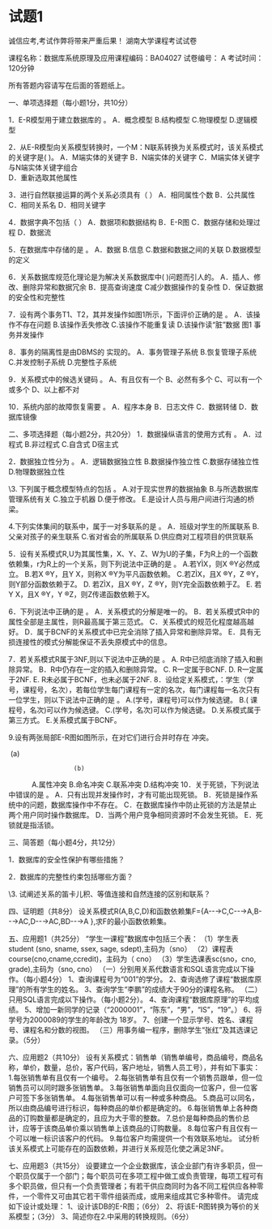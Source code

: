 # 试题1



诚信应考,考试作弊将带来严重后果！
湖南大学课程考试试卷

课程名称：数据库系统原理及应用课程编码：BA04027 试卷编号： A 考试时间：120分钟

所有答题内容请写在后面的答题纸上。

一、单项选择题（每小题1分，共10分）

1．E-R模型用于建立数据库的   。
A．概念模型  B.结构模型  C.物理模型  D.逻辑模型

2．从E-R模型向关系模型转换时，一个M：N联系转换为关系模式时，该关系模式的关键字是(  )。
    A．M端实体的关键字
    B．N端实体的关键字
    C．M端实体关键字与N端实体关键字组合  
    D．重新选取其他属性

3．进行自然联接运算的两个关系必须具有（   ）
A．相同属性个数 B．公共属性  C．相同关系名  D．相同关键字

4．数据字典不包括（   ）
A．数据项和数据结构 B．E-R图  C．数据存储和处理过程 D．数据流

5．在数据库中存储的是     。
A．数据   B.信息   C.数据和数据之间的关联  D.数据模型的定义


6．关系数据库规范化理论是为解决关系数据库中(  )问题而引人的。
A．插人、修改、删除异常和数据冗余      B．提高查询速度
C减少数据操作的复杂性           D．保证数据的安全性和完整性

7．设有两个事务T1、T2，其并发操作如图1所示，下面评价正确的是   。
A．该操作不存在问题    B.该操作丢失修改
C.该操作不能重复读     D.该操作读“脏”数据
图1 事务并发操作

8．事务的隔离性是由DBMS的    实现的。
A．事务管理子系统     B.恢复管理子系统
C.并发控制子系统      D.完整性子系统

9．关系模式中的候选关键码    。
A、有且仅有一个  B、必然有多个  C、可以有一个或多个  D、以上都不对

10．系统内部的故障恢复需要    。
A．程序本身  B．日志文件  C．数据转储  D．数据库镜像

二、多项选择题（每小题2分，共20分）
1．数据操纵语言的使用方式有    。
A．过程式  B.非过程式  C.自含式   D宿主式

2．数据独立性分为     。
A．逻辑数据独立性     B.数据操作独立性
C.数据存储独立性      D.物理数据独立性

\3. 下列属于概念模型特点的包括     。
A.对于现实世界的数据抽象  B.与所选数据库管理系统有关  C.独立于机器     D.便于修改。         E.是设计人员与用户间进行沟通的桥梁。

4.下列实体集间的联系中，属于一对多联系的是    。
A．班级对学生的所属联系    B.父亲对孩子的亲生联系 
 C.省对省会的所属联系      D.供应商对工程项目的供货联系

5．设有关系模式R,U为其属性集，X、Y、Z、W为U的子集，F为R上的一个函数依赖集，r为R上的一个关系，则下列说法中正确的是    。
     A.若YÌX，则X ®Y必然成立。
     B.若X ®Y，且Y X，则称X ®Y为平凡函数依赖。
     C.若ZÌX，且X ®Y，Z ®Y，则Y部分函数依赖于Z。
     D. 若ZÌX，且X ®Y，Z ®Y，则Y完全函数依赖于Z。
E. 若Y X，且X ®Y，Y ®Z，则Z传递函数依赖于X。

6．下列说法中正确的是     。
A．关系模式的分解是唯一的。
     B．若关系模式R中的属性全部是主属性，则R最高属于第三范式。
     C．关系模式的规范化程度越高越好。
     D．属于BCNF的关系模式中已完全消除了插入异常和删除异常。
     E．具有无损连接性的模式分解能保证不丢失原模式中的信息。

7．若关系模式R属于3NF,则以下说法中正确的是    。
A. R中已彻底消除了插入和删除异常。
B．R中仍存在一定的插入和删除异常。
C. R一定属于BCNF.
D. R一定属于2NF.
E. R未必属于BCNF，也未必属于2NF.
8．设给定关系模式，：学生（学号，课程号，名次），若每位学生每门课程有一定的名次，每门课程每一名次只有一位学生，则以下说法中正确的是    。
     A.(学号，课程号)可以作为候选键。
     B.( 课程号，名次)可以作为候选键。
     C.(学号，名次)可以作为候选键。
D.关系模式属于第三方式。
E.关系模式属于BCNF。



9.设有两张局部E-R图如图所示，在对它们进行合并时存在    冲突。





​                       (a)




                      (b)

　　　  A.属性冲突  B.命名冲突  C.联系冲突   D.结构冲突
10．关于死锁，下列说法中错误的是     。
     A．只有出现并发操作时，才有可能出现死锁。
     B．死锁是操作系统中的问题，数据库操作中不存在。
     C．在数据库操作中防止死锁的方法是禁止两个用户同时操作数据库。
     D．当两个用户竞争相同资源时不会发生死锁。
     E．死锁就是指活锁。

三、简答题（每小题4分，共12分）

1．数据库的安全性保护有哪些措施？

2．数据库的完整性约束包括哪些方面？

\3. 试阐述关系的笛卡儿积、等值连接和自然连接的区别和联系？

四、证明题（共8分）
设关系模式R(A,B,C,D)和函数依赖集F={A--→C,C--→A,B--→AC,D--→AC,BD--→A },求F的最小函数依赖集。






五、应用题1（共25分）
“学生一课程”数据库中包括三个表：
（1）学生表student (sno, sname, ssex, sage, sdept),主码为（sno）
（2）课程表course(cno,cname,ccredit)，主码为（ cno）
（3）学生选课表sc(sno，cno, grade),主码为（sno, cno）
（一）分别用关系代数语言和SQL语言完成以下操作。（每小题4分）
1、查询课程号为“001”的学分。
2、查询选修了课程“数据库原理”的所有学生的姓名。
3、查询学生“李鹏”的成绩大于90分的课程名称。
（二）只用SQL语言完成以下操作。（每小题2分）。
4、查询课程“数据库原理”的平均成绩。
5、增加一新同学的记录（“2000001”，“陈东”，“男”，“IS”，“19”。）
6、将学号为2000089的学生的年龄改为 18岁。
7、创建一个显示学号、姓名、课程号、课程名和分数的视图。
（三）用事务编一程序，删除学生“张红”及其选课记录。（5分）

六、应用题2（共10分）
设有关系模式：销售单（销售单编号，商品编号，商品名称，单价，数量，总价，客户代码，客户地址，销售人员工号），并有如下事实：
    1.每张销售单有且仅有一个编号。
    2.每张销售单有且仅有一个销售员跟单，但一位销售员可以同时跟多张销售单。
    3.每张销售单面向且仅面向一位客户，但一位客户可签下多张销售单。
    4.每张销售单可以有一种或多种商品。
    5.商品可以同名，所以由商品编号进行标识，每种商品的单价都是确定的。
    6.每张销售单上各种商品的订购数量都是确定的，且应为大于零的整数。
    7.总价是每种商品的售价总计，应等于该商品单价乘以销售单上该商品的订购数量。
    8.每位客户有且仅有一个可以唯一标识该客户的代码。
    9.每位客户均需提供一个有效联系地址。 
  试分析该关系模式上可能存在的函数依赖，并进行关系规范化使之满足3NF。



七、应用题3（共15分）
设要建立一个企业数据库，该企业部门有许多职员，但一个职员仅属于一个部门；每个职员可在多项工程中做工或负责管理，每项工程可有多个职员做，但只有一个负责管理者；有若干供应商同时为各不同工程供应各种零件，一个零件又可由其它若干零件组装而成，或用来组成其它多种零件。
请完成如下设计或处理：
1、设计该DB的E-R图；（6分）
2、将该E-R图转换为等价的关系模型；（3分）
3、简述你在2.中采用的转换规则。（6分）
